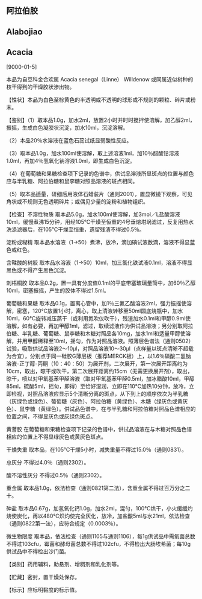## 阿拉伯胶

## Alabojiao

## Acacia

[9000-01-5]

本品为自豆科金合欢属 Acacia senegal（Linne） Willdenow 或同属近似树种的枝干得到的干燥胶状渗出物。

【性状】本品为白色至棕黄色的半透明或不透明的球形或不规则的颗粒、碎片或粉末。

【鉴别】（1）取本品1.0g，加水2ml，放置2小时并时时搅拌使溶解，加乙醇2ml，振摇，生成白色凝胶状沉淀，加水10ml，沉淀溶解。

（2）本品20％水溶液在蓝色石蕊试纸显弱酸性反应。

（3）取本品1.0g，加水100ml使溶解，取上述溶液1ml，加10％醋酸铅溶液1.0ml，再加4％氢氧化钠溶液1.0ml，即生成白色沉淀。

（4）在葡萄糖和果糖检查项下记录的色谱中，供试品溶液所显斑点的位置与颜色应与半乳糖、阿拉伯糖和鼠李糖对照品溶液的斑点相同。

（5）取本品适量，研细后用液体石蜡装片（通则2001），置显微镜下观察，可见角状或不规则无色透明碎片；或偶见少量的淀粉和植物组织。

【检查】不溶性物质 取本品5.0g，加水100ml使溶解，加3mol／L盐酸溶液10ml，缓慢煮沸15分钟，用经105℃干燥至恒重的4号垂熔坩埚滤过，反复用热水洗涤滤器后，在105℃干燥至恒重，遗留残渣不得过0.5％。

淀粉或糊精 取本品水溶液（1→50）煮沸，放冷，滴加碘试液数滴，溶液不得显蓝色或红色。

含鞣酸的树胶 取本品水溶液（1→50）10ml，加三氯化铁试液0.1ml，溶液不得显黑色或不得产生黑色沉淀。

刺梧桐胶 取本品0.2g，置一具有分度值0.1ml的平底带塞玻璃量筒中，加60％乙醇10ml，密塞振摇，产生的胶体不得过1.5ml。

葡萄糖和果糖 取本品0.1g，置离心管中，加1％三氟乙酸溶液2ml，强力振摇使溶解，密塞，120℃放置1小时，离心，取上清液转移至50ml圆底烧瓶中，加水10ml，60℃旋转减压蒸干（或利用氮吹仪吹干），残渣加水0.1ml和甲醇0.9ml使溶解，如有必要，再加甲醇1ml，滤过，取续滤液作为供试品溶液；另分别取阿拉伯糖、半乳糖、葡萄糖、鼠李糖和木糖对照品各10mg，加水1ml和适量甲醇使溶解，并用甲醇稀释至10ml，摇匀，作为对照品溶液。照薄层色谱法（通则0502）试验，吸取供试品溶液2～10μl，对照品溶液10～30μl（点样量以斑点清晰不超载为合宜），分别点于同一硅胶G薄层板（推荐MERCK板）上，以1.6％磷酸二氢钠溶液-正丁醇-丙酮（10：40：50）为展开剂，二次展开，第一次展开距离约为10cm，取出，晾干或吹干，第二次展开距离约15cm（无需更换展开剂），取出，晾干，喷以对甲氧基苯甲醛溶液（取对甲氧基苯甲醛0.5ml，加冰醋酸10ml，甲醇85ml，硫酸5ml，摇匀，即得）至恰好湿润，立即在110℃加热10分钟，放冷，立即检视，对照品溶液应显示5个清晰分离的斑点，从下到上的顺序依次为半乳糖（灰绿色或绿色）、葡萄糖（灰色）、阿拉伯糖（黄绿色）、木糖（绿灰色或黄灰色）、鼠李糖（黄绿色）。供试品色谱中，在与半乳糖和阿拉伯糖对照品色谱相应的位置之间，不得显灰色或灰绿色斑点。

黄蓍胶 在葡萄糖和果糖检查项下记录的色谱中，供试品溶液在与木糖对照品色谱相应的位置上不得显绿灰色或黄灰色斑点。

干燥失重 取本品，在105℃干燥5小时，减失重量不得过15.0％（通则0831）。

总灰分 不得过4.0％（通则2302）。

酸不溶性灰分 不得过0.5％（通则2302）。

重金属 取本品1.0g，依法检查（通则0821第二法），含重金属不得过百万分之二十。

砷盐 取本品0.67g，加氢氧化钙1.0g，加水2ml，混匀，100℃烘干，小火缓缓灼烧使炭化，再以480℃炽灼使完全灰化，放冷，加盐酸5ml与水21ml，依法检查（通则0822第一法），应符合规定（0.0003％）。

微生物限度 取本品，依法检查（通则1105与通则1106），每1g供试品中需氧菌总数不得过103cfu，霉菌和酵母菌总数不得过102cfu，不得检出大肠埃希菌；每10g供试品中不得检出沙门菌。

【类别】药用辅料，助悬剂、增稠剂和乳化剂等。

【贮藏】密封，置干燥处保存。

【标示】应标明黏度的标示值。